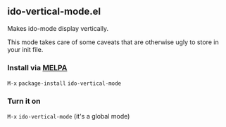 ## ido-vertical-mode.el

Makes ido-mode display vertically.

This mode takes care of some caveats that are otherwise ugly to store in your init file.

### Install via [MELPA](http://melpa.milkbox.net/)

`M-x` `package-install` `ido-vertical-mode`

### Turn it on

`M-x` `ido-vertical-mode` (it's a global mode)
